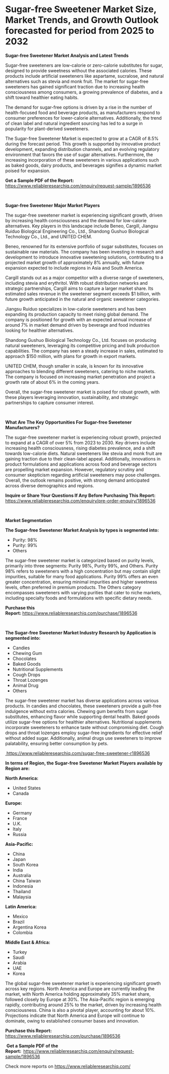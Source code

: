 <p><h1>Sugar-free Sweetener Market Size, Market Trends, and Growth Outlook forecasted for period from 2025 to 2032</h1></p><p><strong>Sugar-free Sweetener Market Analysis and Latest Trends</strong></p>
<p><p>Sugar-free sweeteners are low-calorie or zero-calorie substitutes for sugar, designed to provide sweetness without the associated calories. These products include artificial sweeteners like aspartame, sucralose, and natural alternatives such as stevia and monk fruit. The market for sugar-free sweeteners has gained significant traction due to increasing health consciousness among consumers, a growing prevalence of diabetes, and a shift toward healthier eating habits. </p><p>The demand for sugar-free options is driven by a rise in the number of health-focused food and beverage products, as manufacturers respond to consumer preferences for lower-calorie alternatives. Additionally, the trend of clean label and natural ingredient sourcing has led to a surge in popularity for plant-derived sweeteners.</p><p>The Sugar-free Sweetener Market is expected to grow at a CAGR of 8.5% during the forecast period. This growth is supported by innovative product development, expanding distribution channels, and an evolving regulatory environment that favors the use of sugar alternatives. Furthermore, the increasing incorporation of these sweeteners in various applications such as baked goods, dairy products, and beverages signifies a dynamic market poised for expansion.</p></p>
<p><strong>Get a Sample PDF of the Report:&nbsp;</strong> <a href="https://www.reliableresearchiq.com/enquiry/request-sample/1896536?utm_campaign=2268&utm_medium=2&utm_source=Github&utm_content=ia&utm_term=15022025&utm_id=sugar-free-sweetener">https://www.reliableresearchiq.com/enquiry/request-sample/1896536</a></p>
<p>&nbsp;</p>
<p><strong>Sugar-free Sweetener Major Market Players</strong></p>
<p><p>The sugar-free sweetener market is experiencing significant growth, driven by increasing health consciousness and the demand for low-calorie alternatives. Key players in this landscape include Beneo, Cargill, Jiangsu Ruiduo Biological Engineering Co., Ltd., Shandong Gushuo Biological Technology Co., Ltd., and UNITED CHEM.</p><p>Beneo, renowned for its extensive portfolio of sugar substitutes, focuses on sustainable raw materials. The company has been investing in research and development to introduce innovative sweetening solutions, contributing to a projected market growth of approximately 8% annually, with future expansion expected to include regions in Asia and South America.</p><p>Cargill stands out as a major competitor with a diverse range of sweeteners, including stevia and erythritol. With robust distribution networks and strategic partnerships, Cargill aims to capture a larger market share. Its estimated sales revenue in the sweetener segment exceeds $1 billion, with future growth anticipated in the natural and organic sweetener categories.</p><p>Jiangsu Ruiduo specializes in low-calorie sweeteners and has been expanding its production capacity to meet rising global demand. The company is positioned for growth with an expected annual increase of around 7% in market demand driven by beverage and food industries looking for healthier alternatives.</p><p>Shandong Gushuo Biological Technology Co., Ltd. focuses on producing natural sweeteners, leveraging its competitive pricing and bulk production capabilities. The company has seen a steady increase in sales, estimated to approach $150 million, with plans for growth in export markets.</p><p>UNITED CHEM, though smaller in scale, is known for its innovative approaches to blending different sweeteners, catering to niche markets. The company is focused on increasing market penetration and project a growth rate of about 6% in the coming years.</p><p>Overall, the sugar-free sweetener market is poised for robust growth, with these players leveraging innovation, sustainability, and strategic partnerships to capture consumer interest.</p></p>
<p>&nbsp;</p>
<p><strong>What Are The Key Opportunities For Sugar-free Sweetener Manufacturers?</strong></p>
<p><p>The sugar-free sweetener market is experiencing robust growth, projected to expand at a CAGR of over 5% from 2023 to 2030. Key drivers include increasing health consciousness, rising diabetes prevalence, and a shift towards low-calorie diets. Natural sweeteners like stevia and monk fruit are gaining traction due to their clean-label appeal. Additionally, innovations in product formulations and applications across food and beverage sectors are propelling market expansion. However, regulatory scrutiny and consumer skepticism regarding artificial sweeteners may pose challenges. Overall, the outlook remains positive, with strong demand anticipated across diverse demographics and regions.</p></p>
<p><strong>Inquire or Share Your Questions If Any Before Purchasing This Report:</strong> <a href="https://www.reliableresearchiq.com/enquiry/pre-order-enquiry/1896536?utm_campaign=2268&utm_medium=2&utm_source=Github&utm_content=ia&utm_term=15022025&utm_id=sugar-free-sweetener">https://www.reliableresearchiq.com/enquiry/pre-order-enquiry/1896536</a></p>
<p>&nbsp;</p>
<p><strong>Market Segmentation</strong></p>
<p><strong>The Sugar-free Sweetener Market Analysis by types is segmented into:</strong></p>
<p><ul><li>Purity: 98%</li><li>Purity: 99%</li><li>Others</li></ul></p>
<p><p>The sugar-free sweetener market is categorized based on purity levels, primarily into three segments: Purity 98%, Purity 99%, and Others. Purity 98% refers to sweeteners with a high concentration but may contain slight impurities, suitable for many food applications. Purity 99% offers an even greater concentration, ensuring minimal impurities and higher sweetness levels, often preferred in premium products. The Others category encompasses sweeteners with varying purities that cater to niche markets, including specialty foods and formulations with specific dietary needs.</p></p>
<p><strong>Purchase this Report:&nbsp;</strong><a href="https://www.reliableresearchiq.com/purchase/1896536?utm_campaign=2268&utm_medium=2&utm_source=Github&utm_content=ia&utm_term=15022025&utm_id=sugar-free-sweetener">https://www.reliableresearchiq.com/purchase/1896536</a></p>
<p>&nbsp;</p>
<p><strong>The Sugar-free Sweetener Market Industry Research by Application is segmented into:</strong></p>
<p><ul><li>Candies</li><li>Chewing Gum</li><li>Chocolates</li><li>Baked Goods</li><li>Nutritional Supplements</li><li>Cough Drops</li><li>Throat Lozenges</li><li>Animal Drug</li><li>Others</li></ul></p>
<p><p>The sugar-free sweetener market has diverse applications across various products. In candies and chocolates, these sweeteners provide a guilt-free indulgence without extra calories. Chewing gum benefits from sugar substitutes, enhancing flavor while supporting dental health. Baked goods utilize sugar-free options for healthier alternatives. Nutritional supplements incorporate sweeteners to enhance taste without compromising diet. Cough drops and throat lozenges employ sugar-free ingredients for effective relief without added sugar. Additionally, animal drugs use sweeteners to improve palatability, ensuring better consumption by pets.</p></p>
<p><a href="https://www.reliableresearchiq.com/sugar-free-sweetener-r1896536?utm_campaign=2268&utm_medium=2&utm_source=Github&utm_content=ia&utm_term=15022025&utm_id=sugar-free-sweetener">&nbsp;https://www.reliableresearchiq.com/sugar-free-sweetener-r1896536</a></p>
<p><strong>In terms of Region, the Sugar-free Sweetener Market Players available by Region are:</strong></p>
<p>
    <p> <strong> North America: </strong>
        <ul>
            <li>United States</li>
            <li>Canada</li>
        </ul>
        </p> 
    <p> <strong> Europe: </strong>
        <ul>
            <li>Germany</li>
            <li>France</li>
            <li>U.K.</li>
            <li>Italy</li>
            <li>Russia</li>
        </ul>
        </p> 
    <p> <strong> Asia-Pacific: </strong>
        <ul>
            <li>China</li>
            <li>Japan</li>
            <li>South Korea</li>
            <li>India</li>
            <li>Australia</li>
            <li>China Taiwan</li>
            <li>Indonesia</li>
            <li>Thailand</li>
            <li>Malaysia</li>
        </ul>
        </p> 
    <p> <strong> Latin America: </strong>
        <ul>
            <li>Mexico</li>
            <li>Brazil</li>
            <li>Argentina Korea</li>
            <li>Colombia</li>
        </ul>
        </p> 
    <p> <strong> Middle East & Africa: </strong>
        <ul>
            <li>Turkey</li>
            <li>Saudi</li>
            <li>Arabia</li>
            <li>UAE</li>
            <li>Korea</li>
        </ul>
    </p>
    </p>
<p><p>The global sugar-free sweetener market is experiencing significant growth across key regions. North America and Europe are currently leading the market, with North America holding approximately 35% market share, followed closely by Europe at 30%. The Asia-Pacific region is emerging rapidly, contributing around 25% to the market, driven by increasing health consciousness. China is also a pivotal player, accounting for about 10%. Projections indicate that North America and Europe will continue to dominate, owing to established consumer bases and innovation.</p></p>
<p><strong>Purchase this Report: </strong><a href="https://www.reliableresearchiq.com/purchase/1896536?utm_campaign=2268&utm_medium=2&utm_source=Github&utm_content=ia&utm_term=15022025&utm_id=sugar-free-sweetener">https://www.reliableresearchiq.com/purchase/1896536</a></p>
<p>&nbsp;<strong>Get a Sample PDF of the Report:&nbsp;&nbsp;</strong><a href="https://www.reliableresearchiq.com/enquiry/request-sample/1896536?utm_campaign=2268&utm_medium=2&utm_source=Github&utm_content=ia&utm_term=15022025&utm_id=sugar-free-sweetener">https://www.reliableresearchiq.com/enquiry/request-sample/1896536</a></p>
<p><strong></strong></p>
<p>Check more reports on <a href="https://www.reliableresearchiq.com/?utm_campaign=2268&utm_medium=2&utm_source=Github&utm_content=ia&utm_term=15022025&utm_id=sugar-free-sweetener">https://www.reliableresearchiq.com/</a></p>